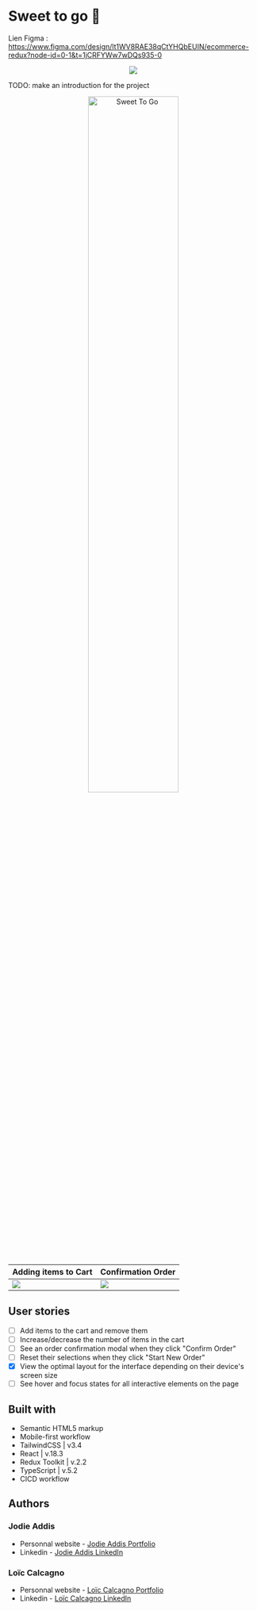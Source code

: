 # Sweet to go 🍦

Lien Figma : https://www.figma.com/design/lt1WV8RAE38qCtYHQbEUIN/ecommerce-redux?node-id=0-1&t=1jCRFYWw7wDQs935-0 

<p align="center">
  <a href="https://skillicons.dev">
    <img src="https://skillicons.dev/icons?i=react,redux,ts,tailwind" />
  </a>
</p>

TODO: make an introduction for the project

<p align="center">
    <img src="public/img/readme.webp" width="60%" alt="Sweet To Go">
</p>

| Adding items to Cart      | Confirmation Order                |
| ------------------------- | --------------------------------- |
| ![](public/img/cart.webp) | ![](public/img/confirmation.webp) |

## User stories

- [ ] Add items to the cart and remove them
- [ ] Increase/decrease the number of items in the cart
- [ ] See an order confirmation modal when they click "Confirm Order"
- [ ] Reset their selections when they click "Start New Order"
- [x] View the optimal layout for the interface depending on their device's screen size
- [ ] See hover and focus states for all interactive elements on the page

## Built with

- Semantic HTML5 markup
- Mobile-first workflow
- TailwindCSS | v3.4
- React | v.18.3
- Redux Toolkit | v.2.2
- TypeScript | v.5.2
- CICD workflow

## Authors

### Jodie Addis

- Personnal website - [Jodie Addis Portfolio]()
- Linkedin - [Jodie Addis LinkedIn]()

### Loïc Calcagno

- Personnal website - [Loïc Calcagno Portfolio](https://calcagno-loic.netlify.app/)
- Linkedin - [Loïc Calcagno LinkedIn](https://www.linkedin.com/in/loic-calcagno/)
